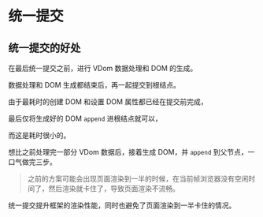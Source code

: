 # 统一提交

## 统一提交的好处

在最后统一提交之前，进行 VDom 数据处理和 DOM 的生成。

数据处理和 DOM 生成都结束后，再一起提交到根结点。

由于最耗时的创建 DOM 和设置 DOM 属性都已经在提交前完成，

最后仅将生成好的 DOM `append` 进根结点就可以，

而这是耗时很小的。

想比之前处理完一部分 VDom 数据后，接着生成 DOM，并 `append` 到父节点，一口气做完三步。

> 之前的方案可能会出现页面渲染到一半的时候，在当前帧浏览器没有空闲时间了，然后渲染就卡住了，导致页面渲染不流畅。

统一提交提升框架的渲染性能，同时也避免了页面渲染到一半卡住的情况。
